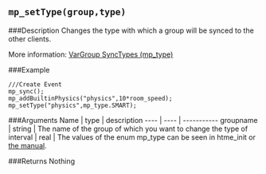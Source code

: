 ``mp_setType(group,type)``
--------------

###Description
Changes the type with which a group will be synced to the other clients.

More information: [VarGroup SyncTypes (mp_type)](concepts/synctypes)

###Example

```gml
///Create Event
mp_sync();
mp_addBuiltinPhysics("physics",10*room_speed);
mp_setType("physics",mp_type.SMART);
```

###Arguments
Name | type | description
---- | ---- | -----------
groupname | string | The name of the group of which you want to change the type of
interval | real | The values of the enum mp_type can be seen in htme_init or [the manual](concepts/synctypes).

###Returns
Nothing